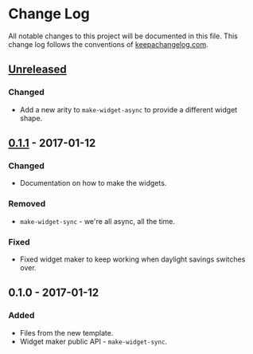 # Change Log
All notable changes to this project will be documented in this file. This change log follows the conventions of [keepachangelog.com](http://keepachangelog.com/).

## [Unreleased]
### Changed
- Add a new arity to `make-widget-async` to provide a different widget shape.

## [0.1.1] - 2017-01-12
### Changed
- Documentation on how to make the widgets.

### Removed
- `make-widget-sync` - we're all async, all the time.

### Fixed
- Fixed widget maker to keep working when daylight savings switches over.

## 0.1.0 - 2017-01-12
### Added
- Files from the new template.
- Widget maker public API - `make-widget-sync`.

[Unreleased]: https://github.com/your-name/numbers-to-words/compare/0.1.1...HEAD
[0.1.1]: https://github.com/your-name/numbers-to-words/compare/0.1.0...0.1.1
